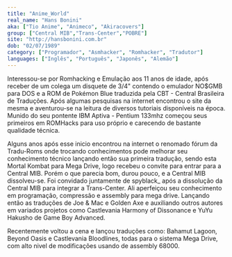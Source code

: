 ```yaml
---
title: "Anime_World"
real_name: "Hans Bonini"
aka: ["Tio Anime", "Animeco", "Akiracovers"]
group: ["Central MIB","Trans-Center","POBRE"]
site: "http://hansbonini.com.br"
dob: "02/07/1989"
category: ["Programador", "Asmhacker", "Romhacker", "Tradutor"]
languages: ["Inglês", "Português", "Japonês", "Alemão"]
---
```


Interessou-se por Romhacking e Emulação aos 11 anos de idade, após receber de um colega
um disquete de 3/4" contendo o emulador NO$GMB para DOS e a ROM de Pokémon Blue traduzida pela
CBT - Central Brasileira de Traduções. Após algumas pesquisas na internet encontrou o site da
mesma e aventurou-se na leitura de diversos tutoriais disponíveis na época. Munido do seu pontente
IBM Aptiva - Pentium 133mhz começou seus primeiros em ROMHacks para uso próprio e carecendo de 
bastante qualidade técnica. 

Alguns anos após esse inicio encontrou na internet o renomado fórum da Tradu-Roms
onde trocando conhecimentos pode melhorar seu conhecimento técnico lançando então sua primeira tradução, sendo esta Mortal Kombat para Mega Drive, logo recebeu o convite para entrar para a Central MIB. Porém o que parecia bom, durou pouco, e a Central MIB dissolveu-se. Foi convidado juntamente de 
spyblack_ após a dissolução da Central MIB para integrar a Trans-Center. Ali aperfeiçou seu conhecimento
em programação, compressão e assembly para mega drive. Lançando então as traduções de Joe & Mac e Golden Axe e auxiliando outros autores em variados projetos como Castlevania Harmony of Dissonance e YuYu Hakusho de Game Boy Advanced.

Recentemente voltou a cena e lançou traduções como: Bahamut Lagoon, Beyond Oasis e Castlevania Bloodlines, todas para o sistema Mega Drive, com alto nivel de modificações usando de assembly 68000.
